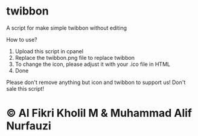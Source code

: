 # twibbon
A script for make simple twibbon without editing

How to use?
1. Upload this script in cpanel
2. Replace the twibbon.png file to replace twibbon
3. To change the icon, please adjust it with your .ico file in HTML
4. Done

Please don't remove anything but icon and twibbon to support us!
Don't sale this script!

# © Al Fikri Kholil M & Muhammad Alif Nurfauzi
